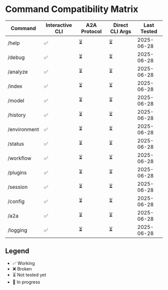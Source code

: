 # Command Compatibility Matrix

| Command | Interactive CLI | A2A Protocol | Direct CLI Args | Last Tested |
|---------|----------------|--------------|-----------------|-------------|
| /help | ✅ | ⏳ | ⏳ | 2025-06-28 |
| /debug | ✅ | ⏳ | ⏳ | 2025-06-28 |
| /analyze | ✅ | ⏳ | ⏳ | 2025-06-28 |
| /index | ✅ | ⏳ | ⏳ | 2025-06-28 |
| /model | ✅ | ⏳ | ⏳ | 2025-06-28 |
| /history | ✅ | ⏳ | ⏳ | 2025-06-28 |
| /environment | ✅ | ⏳ | ⏳ | 2025-06-28 |
| /status | ✅ | ⏳ | ⏳ | 2025-06-28 |
| /workflow | ✅ | ⏳ | ⏳ | 2025-06-28 |
| /plugins | ✅ | ⏳ | ⏳ | 2025-06-28 |
| /session | ✅ | ⏳ | ⏳ | 2025-06-28 |
| /config | ✅ | ⏳ | ⏳ | 2025-06-28 |
| /a2a | ✅ | ⏳ | ⏳ | 2025-06-28 |
| /logging | ✅ | ⏳ | ⏳ | 2025-06-28 |

## Legend
- ✅ Working
- ❌ Broken
- ⏳ Not tested yet
- 🚧 In progress
